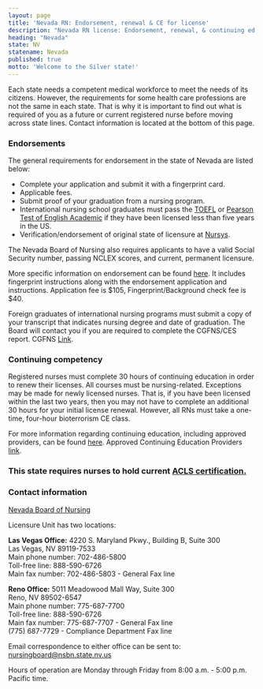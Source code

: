 ```yaml
---
layout: page
title: 'Nevada RN: Endorsement, renewal & CE for license'
description: "Nevada RN license: Endorsement, renewal, & continuing ed. Stay current & meet nursing profession needs."
heading: "Nevada"
state: NV
statename: Nevada
published: true
motto: 'Welcome to the Silver state!'
---
```


Each state needs a competent medical workforce to meet the needs of its citizens. However, the requirements for some health care professions are not the same in each state. That is why it is important to find out what is required of you as a future or current registered nurse before moving across state lines. Contact information is located at the bottom of this page.

### Endorsements

The general requirements for endorsement in the state of Nevada are listed below:

-   Complete your application and submit it with a fingerprint card.
-   Applicable fees.
-   Submit proof of your graduation from a nursing program.
-   International nursing school graduates must pass the [TOEFL](https://www.ets.org/toefl.html) or [Pearson Test of English Academic](https://www.pearsonpte.com/) if they have been licensed less than five years in the US.
-   Verification/endorsement of original state of licensure at [Nursys](https://www.nursys.com/).

The Nevada Board of Nursing also requires applicants to have a valid Social Security number, passing NCLEX scores, and current, permanent licensure.

More specific information on endorsement can be found [here](https://nevadanursingboard.org/wp-content/uploads/2019/10/RNLPNbyEndorsementAppInstructions.pdf). It includes fingerprint instructions along with the endorsement application and instructions. Application fee is $105, Fingerprint/Background check fee is $40.

Foreign graduates of international nursing programs must submit a copy of your transcript that indicates nursing degree and date of graduation. The Board will contact you if you are required to complete the CGFNS/CES report. CGFNS [Link](https://www.cgfns.org/).

### Continuing competency

Registered nurses must complete 30 hours of continuing education in order to renew their licenses. All courses must be nursing-related. Exceptions may be made for newly licensed nurses. That is, if you have been licensed within the last two years, then you may not have to complete an additional 30 hours for your initial license renewal. However, all RNs must take a one-time, four-hour bioterrorism CE class.

For more information regarding continuing education, including approved providers, can be found [here](https://nevadanursingboard.org/continuing-education/). Approved Continuing Education Providers [link](https://nevadanursingboard.org/continuing-education/).

### This state requires nurses to hold current [ACLS certification.](https://www.acls.net/nevada-acls-pals-bls)

### Contact information

[Nevada Board of Nursing](https://nevadanursingboard.org/)

Licensure Unit has two locations:

**Las Vegas Office:**
4220 S. Maryland Pkwy., Building B, Suite 300  
Las Vegas, NV 89119-7533  
Main phone number: 702-486-5800  
Toll-free line: 888-590-6726  
Main fax number: 702-486-5803 - General Fax line  

**Reno Office:**
5011 Meadowood Mall Way, Suite 300  
Reno, NV 89502-6547  
Main phone number: 775-687-7700  
Toll-free line: 888-590-6726  
Main fax number: 775-687-7707 - General Fax line  
​(775) 687-7729 - Compliance Department Fax line  

Email correspondence to either office can be sent to:  
[nursingboard@nsbn.state.nv.us](mailto:nursingboard@nsbn.state.nv.us?subject=License%20renewals%20and%20endorsements&body=Hi%2C%0A%0AI%20was%20on%20the%20ACLS%20Training%20Center%20website%20RNMobility.com%20and%20read%20that%20I%20can%20send%20my%20questions%20for%20the%20Nevada%20State%20Board%20of%20Nursing%20here.)

Hours of operation are Monday through Friday from 8:00 a.m. - 5:00 p.m. Pacific time.
